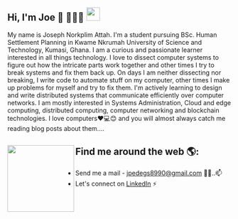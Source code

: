 ## Hi, I'm Joe 👋 👩🏾‍💻 <img src="https://raw.githubusercontent.com/MartinHeinz/MartinHeinz/master/wave.gif" width="30px">


My name is Joseph Norkplim Attah. I'm a student pursuing BSc. Human Settlement Planning in Kwame Nkrumah University of Science and Technology, Kumasi, Ghana. I am a curious and passionate learner interested in all things technology. I love to dissect computer systems to figure out how the intricate parts work together and other times I try to break systems and fix them back up. On days I am neither dissecting nor breaking, I write code to automate stuff on my computer, other times I make up problems for myself and try to fix them. I'm actively learning to design and write distributed systems that communicate efficiently over computer networks. I am mostly interested in Systems Administration, Cloud and edge computing, distributed computing, computer networking and blockchain technologies. I love computers❤️💻😊 and you will almost always catch me reading blog posts about them....



## Find me around the web 🌎: <a href="https://aibenstunner.github.io/"><img align="left" width="150" height="150" src="https://github.com/aibenStunner/aibenStunner/blob/master/res/git.gif"></a>
- Send me a mail - <a href="jpedegs8990@gmail.com">jpedegs8990@gmail.com</a> ✍🏾..📫
- Let's connect on <a href="https://www.linkedin.com/in/joseph-norkplim-attah/"> LinkedIn</a> ⚡

<!--
**Joe-Degs/Joe-Degs** is a ✨ _special_ ✨ repository because its `README.md` (this file) appears on your GitHub profile.

Here are some ideas to get you started:

- 🔭 I’m currently working on ...
- 🌱 I’m currently learning ...
- 👯 I’m looking to collaborate on ...
- 🤔 I’m looking for help with ...
- 💬 Ask me about ...
- 📫 How to reach me: ...
- 😄 Pronouns: ...
- ⚡ Fun fact: ...
-->
